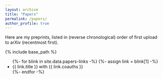 ```yaml
---
layout: archive
title: "Papers"
permalink: /papers/
author_profile: true
---
```


Here are my preprints, listed in (reverse chronological) order of first upload to arXiv (recentmost first).

{% include base_path %}

<ul>
  {%- for blink in site.data.papers-links -%}
    {%- assign link = blink[1] -%}
    <li> {{ link.title }} with {{ link.coauths }} </li>
  {%- endfor -%}
</ul>